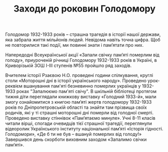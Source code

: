 ﻿---
title: Заходи до роковин Голодомору
---

Голодомор 1932-1933 років – страшна трагедія в історії нашої держави, яка забрала життя мільйонів людей. Невідома навіть точна цифра. Щоб не повторилися такі події, ми повинні знати і пам’ятати про них.

Напередодні Всеукраїнської акції «Запали свічку пам’яті померлим від голоду», приуроченій річниці Голодомору 1932-1933 років в Україні, в Криворізькій ЗОШ І-ІІІ ступенів №55 пройшло ряд заходів.

Вчителем історії Рзаєвою Н.О. проведені години спілкування, круглі столи «Моторошні дні в історії українського народу». Проведено урок-реквієм вшанування пам'яті безневинно померлих українців у 1932-1933 роках "Запалюємо пам'яті свічу". В шкільній бібліотеці протягом тижня діти переглядали книжкову виставку «Голодний 1933-й», мали змогу ознайомитися з книгою пам’яті жертв голодомору 1932-1933 років по Дніпропетровській області та знайти там прізвища своїх родичів, які у ті страшні моторошні дні померли від голодної смерті. Проведено виставку стіннівок «Пам’ятаємо минуле». Учні 8-11 класів читали вірші, спогади очевидців тієї страшної трагедії, переглянули відеоролик Українського інституту національної пам’яті «Історія гідності. Голодомори», «Де б ти не був – вшануй померлих від голоду!» Завершився день скорботи виховним заходом «Запалимо свічки пам’яті».

<slideshow />
